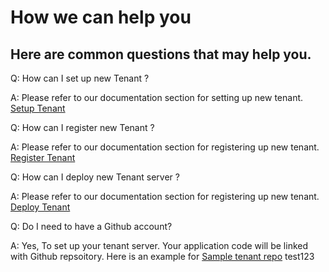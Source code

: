 # How we can help you

## Here are common questions that may help you.

 Q: How can I set up new Tenant ?
    
A: Please refer to our documentation section for setting up new tenant. [Setup Tenant]

Q: How can I register new Tenant ?

A: Please refer to our documentation section for registering up new tenant. [Register Tenant]

Q: How can I deploy new Tenant server ?

A: Please refer to our documentation section for registering up new tenant. [Deploy Tenant]

Q: Do I need to have a Github account?

A: Yes, To set up your tenant server. Your application code will be linked with Github repsoitory. Here is an example for [Sample tenant repo] test123


[//]: # (These are reference links used in markdown file)

[Setup Tenant]: <?path=docs/getting-started/setup-tenant/setup-tenant.md>

[Register Tenant]: <?path=docs/getting-started/setup-tenant/register-tenant.md>

[Deploy Tenant]: <?path=docs/getting-started/setup-tenant/deploy-tenant.md>

[Sample tenant repo]: <https://github.com/fiserv/sample-tenant>